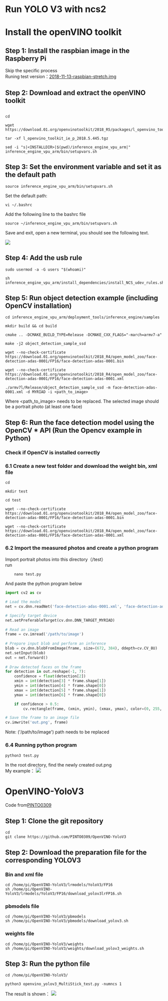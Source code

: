 # Run YOLO V3 with ncs2





# Install the openVINO toolkit
## Step 1: Install the raspbian image in the Raspberry Pi
Skip the specific process<br>
Runing test version：[2018-11-13-raspbian-stretch.img](https://downloads.raspberrypi.org/raspbian/images/raspbian-2018-11-15/2018-11-13-raspbian-stretch.zip.torrent)

## Step 2: Download and extract the openVINO toolkit
 ```shell

cd 

wget https://download.01.org/openvinotoolkit/2018_R5/packages/l_openvino_toolkit_ie_p_2018.5.445.tgz

tar -xf l_openvino_toolkit_ie_p_2018.5.445.tgz

sed -i "s|<INSTALLDIR>|$(pwd)/inference_engine_vpu_arm|" inference_engine_vpu_arm/bin/setupvars.sh

```

## Step 3: Set the environment variable and set it as the default path

```shell
source inference_engine_vpu_arm/bin/setupvars.sh
```
Set the default path:
 ```shell
vi ~/.bashrc
```
Add the following line to the bashrc file <br>
```shell
source ~/inference_engine_vpu_arm/bin/setupvars.sh
```
Save and exit, open a new terminal, you should see the following text.


![](https://github.com/asd2511/yolo-v2-with-ncs2/blob/master/img/terminal.png)  

## Step 4: Add the usb rule
```shell
sudo usermod -a -G users "$(whoami)"

sh inference_engine_vpu_arm/install_dependencies/install_NCS_udev_rules.sh

```
## Step 5: Run object detection example (including OpenCV installation)

```shell
cd inference_engine_vpu_arm/deployment_tools/inference_engine/samples

mkdir build && cd build

cmake .. -DCMAKE_BUILD_TYPE=Release -DCMAKE_CXX_FLAGS="-march=armv7-a"

make -j2 object_detection_sample_ssd

wget --no-check-certificate https://download.01.org/openvinotoolkit/2018_R4/open_model_zoo/face-detection-adas-0001/FP16/face-detection-adas-0001.bin

wget --no-check-certificate https://download.01.org/openvinotoolkit/2018_R4/open_model_zoo/face-detection-adas-0001/FP16/face-detection-adas-0001.xml

./armv7l/Release/object_detection_sample_ssd -m face-detection-adas-0001.xml -d MYRIAD -i <path_to_image>
```
Where <path_to_image> needs to be replaced. The selected image should be a portrait photo (at least one face)

## Step 6: Run the face detection model using the OpenCV * API (Run the Opencv example in Python)
### Check if OpenCV is installed correctly
### 6.1 Create a new test folder and download the weight bin, xml file
```shell
cd

mkdir test

cd test

wget --no-check-certificate https://download.01.org/openvinotoolkit/2018_R4/open_model_zoo/face-detection-adas-0001/FP16/face-detection-adas-0001.bin

wget --no-check-certificate https://download.01.org/openvinotoolkit/2018_R4/open_model_zoo/face-detection-adas-0001/FP16/face-detection-adas-0001.xml

```
### 6.2 Import the measured photos and create a python program
Import portrait photos into this directory（/test）<br>
run
```shell
    nano test.py
```

And paste the python program below
```python
import cv2 as cv

# Load the model 
net = cv.dnn.readNet('face-detection-adas-0001.xml', 'face-detection-adas-0001.bin') 

# Specify target device 
net.setPreferableTarget(cv.dnn.DNN_TARGET_MYRIAD)
      
# Read an image 
frame = cv.imread('/path/to/image')
      
# Prepare input blob and perform an inference 
blob = cv.dnn.blobFromImage(frame, size=(672, 384), ddepth=cv.CV_8U) 
net.setInput(blob) 
out = net.forward()
      
# Draw detected faces on the frame 
for detection in out.reshape(-1, 7): 
    confidence = float(detection[2]) 
    xmin = int(detection[3] * frame.shape[1]) 
    ymin = int(detection[4] * frame.shape[0]) 
    xmax = int(detection[5] * frame.shape[1]) 
    ymax = int(detection[6] * frame.shape[0])

    if confidence > 0.5:
        cv.rectangle(frame, (xmin, ymin), (xmax, ymax), color=(0, 255, 0))

# Save the frame to an image file 
cv.imwrite('out.png', frame) 
```
Note: ('/path/to/image') path needs to be replaced

### 6.4 Running python program
```shell
python3 test.py
```
In the root directory, find the newly created out.png <br>
My example：
![](https://github.com/asd2511/yolo-v2-with-ncs2/blob/master/img/out.png)  

# OpenVINO-YoloV3
Code from[PINTO0309](https://github.com/PINTO0309)

## Step 1: Clone the git repository
```shell
cd 
git clone https://github.com/PINTO0309/OpenVINO-YoloV3
```
## Step 2: Download the preparation file for the corresponding YOLOV3
### Bin and xml file
```shell
cd /home/pi/OpenVINO-YoloV3/lrmodels/YoloV3/FP16 
sh /home/pi/OpenVINO-YoloV3/lrmodels/YoloV3/FP16/download_yolov3lrFP16.sh

```
### pbmodels file
```shell
cd /home/pi/OpenVINO-YoloV3/pbmodels
sh /home/pi/OpenVINO-YoloV3/pbmodels/download_yolov3.sh

```
### weights file
```shell
cd /home/pi/OpenVINO-YoloV3/weights
sh /home/pi/OpenVINO-YoloV3/weights/download_yolov3_weights.sh

```
## Step 3: Run the python file
```shell
cd /home/pi/OpenVINO-YoloV3/

python3 openvino_yolov3_MultiStick_test.py -numncs 1
```
The result is shown：
![](https://github.com/asd2511/yolo-v2-with-ncs2/blob/master/img/person.png)  
